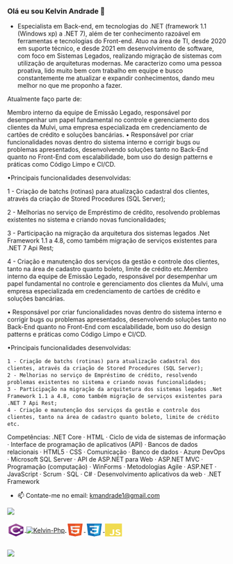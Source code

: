 ### Olá eu sou Kelvin Andrade 👋



- Especialista em Back-end, em tecnologias do .NET (framework 1.1 (Windows xp) a .NET 7), além de ter conhecimento razoável em ferramentas e tecnologias do Front-end. Atuo na área de TI, desde 2020 em suporte técnico, e desde 2021 em desenvolvimento de software, com foco em Sistemas Legados, realizando migração de sistemas com utilização de arquiteturas modernas. Me caracterizo como uma pessoa proativa, lido muito bem com trabalho em equipe e busco constantemente me atualizar e expandir conhecimentos, dando meu melhor no que me proponho a fazer.

Atualmente faço parte de:

 Membro interno da equipe de Emissão Legado, responsável por desempenhar um papel fundamental no controle e gerenciamento dos clientes da Mulvi, uma empresa especializada em credenciamento de cartões de crédito e soluções bancárias.
• Responsável por criar funcionalidades novas dentro do sistema interno e corrigir bugs ou problemas apresentados, desenvolvendo soluções tanto no Back-End quanto no Front-End com escalabilidade, bom uso do design patterns e práticas como Código Limpo e CI/CD.

•Principais funcionalidades desenvolvidas:

 1 - Criação de batchs (rotinas) para atualização cadastral dos clientes, através da criação de Stored Procedures (SQL Server);

 2 - Melhorias no serviço de Empréstimo de crédito, resolvendo problemas existentes no sistema e criando novas funcionalidades;

 3 - Participação na migração da arquitetura dos sistemas legados .Net Framework 1.1 a 4.8, como também migração de serviços existentes para .NET 7 Api Rest;

 4 - Criação e manutenção dos serviços da gestão e controle dos clientes, tanto na área de cadastro quanto boleto, limite de crédito etc.Membro interno da equipe de Emissão Legado, responsável por desempenhar um papel fundamental no controle e gerenciamento dos clientes da Mulvi, uma empresa especializada em credenciamento de cartões de crédito e soluções bancárias. 

• Responsável por criar funcionalidades novas dentro do sistema interno e corrigir bugs ou problemas apresentados, desenvolvendo soluções tanto no Back-End quanto no Front-End com escalabilidade, bom uso do design patterns e práticas como Código Limpo e CI/CD. 

•Principais funcionalidades desenvolvidas: 

    1 - Criação de batchs (rotinas) para atualização cadastral dos clientes, através da criação de Stored Procedures (SQL Server); 
    2 - Melhorias no serviço de Empréstimo de crédito, resolvendo problemas existentes no sistema e criando novas funcionalidades; 
    3 - Participação na migração da arquitetura dos sistemas legados .Net Framework 1.1 a 4.8, como também migração de serviços existentes para .NET 7 Api Rest; 
    4 - Criação e manutenção dos serviços da gestão e controle dos clientes, tanto na área de cadastro quanto boleto, limite de crédito etc.

Competências: .NET Core · HTML · Ciclo de vida de sistemas de informação · Interface de programação de aplicativos (API) · Bancos de dados relacionais 
· HTML5 · CSS · Comunicação · Banco de dados · Azure DevOps · Microsoft SQL Server · API de ASP.NET para Web · ASP.NET MVC 
· Programação (computação) · WinForms · Metodologias Agile · ASP.NET · JavaScript · Scrum · SQL · C# · Desenvolvimento aplicativos da web · .NET Framework
 
- 📫 Contate-me no email: kmandrade1@gmail.com


<div align="left">
  <a href="https://github.com/kmandrade">
  <img height="180em" src="https://github-readme-stats.vercel.app/api/top-langs/?username=kmandrade&layout=compact&langs_count=7&theme=dark"/>
</div>
<div style="display: inline_block"><br>
  
  <img align="center" alt="Kelvin-Csharp" height="30" width="40" src="https://raw.githubusercontent.com/devicons/devicon/master/icons/csharp/csharp-original.svg">
  <img align="center" alt="Kelvin-Php" height="30" width="40" src="https://cdn.jsdelivr.net/gh/devicons/devicon/icons/php/php-original.svg">
  <img align="center" alt="Kelvin-HTML" height="30" width="40" src="https://raw.githubusercontent.com/devicons/devicon/master/icons/html5/html5-original.svg">
  <img align="center" alt="Kelvin-CSS" height="30" width="40" src="https://raw.githubusercontent.com/devicons/devicon/master/icons/css3/css3-original.svg">
  <img align="center" alt="Kelvin-Js" height="30" width="40" src="https://raw.githubusercontent.com/devicons/devicon/master/icons/javascript/javascript-plain.svg">
</div>
  
##
  <div>
    <a href="https://www.linkedin.com/in/kelvin-andrade/" target="_blank"><img src="https://img.shields.io/badge/-LinkedIn-%230077B5?style=for-the-badge&logo=linkedin&logoColor=white" target="_blank"></a> 
  
  </div>
